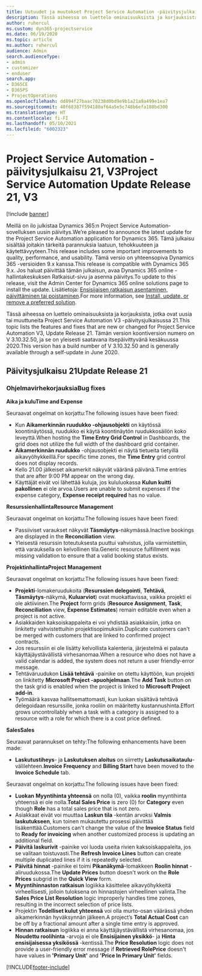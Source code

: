 ```yaml
---
title: Uutuudet ja muutokset Project Service Automation -päivitysjulkaisussa 21, V3
description: Tässä aiheessa on luettelo ominaisuuksista ja korjauksista, jotka ovat käytettävissä Project Service Automation -päivitysjulkaisussa 21, V3.
author: ruhercul
ms.custom: dyn365-projectservice
ms.date: 06/19/2020
ms.topic: article
ms.author: ruhercul
audience: Admin
search.audienceType:
- admin
- customizer
- enduser
search.app:
- D365CE
- D365PS
- ProjectOperations
ms.openlocfilehash: dd894f27baac70238d0bd9e9b1a21a9a499e1ea7
ms.sourcegitcommit: 40f68387f594180af64a5e5c748b6efa188bd300
ms.translationtype: HT
ms.contentlocale: fi-FI
ms.lasthandoff: 05/10/2021
ms.locfileid: "6002323"
---
```

# <a name="project-service-automation-update-release-21-v3"></a><span data-ttu-id="8ca26-103">Project Service Automation -päivitysjulkaisu 21, V3</span><span class="sxs-lookup"><span data-stu-id="8ca26-103">Project Service Automation Update Release 21, V3</span></span>

[!include [banner](../includes/psa-now-project-operations.md)]

<span data-ttu-id="8ca26-104">Meillä on ilo julkistaa Dynamics 365:n Project Service Automation-sovelluksen uusin päivitys.</span><span class="sxs-lookup"><span data-stu-id="8ca26-104">We’re pleased to announce the latest update for the Project Service Automation application for Dynamics 365.</span></span> <span data-ttu-id="8ca26-105">Tämä julkaisu sisältää joitakin tärkeitä parannuksia laatuun, tehokkuuteen ja käytettävyyteen.</span><span class="sxs-lookup"><span data-stu-id="8ca26-105">This release includes some important improvements to quality, performance, and usability.</span></span> <span data-ttu-id="8ca26-106">Tämä versio on yhteensopiva Dynamics 365 -versioiden 9.x kanssa.</span><span class="sxs-lookup"><span data-stu-id="8ca26-106">This release is compatible with Dynamics 365 9.x.</span></span> <span data-ttu-id="8ca26-107">Jos haluat päivittää tämän julkaisun, avaa Dynamics 365 online -hallintakeskuksen Ratkaisut-sivu ja asenna päivitys.</span><span class="sxs-lookup"><span data-stu-id="8ca26-107">To update to this release, visit the Admin Center for Dynamics 365 online solutions page to install the update.</span></span> <span data-ttu-id="8ca26-108">Lisätietoja: [Ensisijaisen ratkaisun asentaminen, päivittäminen tai poistaminen](/power-platform/admin/install-remove-preferred-solution).</span><span class="sxs-lookup"><span data-stu-id="8ca26-108">For more information, see [Install, update, or remove a preferred solution](/power-platform/admin/install-remove-preferred-solution).</span></span>

<span data-ttu-id="8ca26-109">Tässä aiheessa on luettelo ominaisuuksista ja korjauksista, jotka ovat uusia tai muuttuneita Project Service Automation V3 -päivitysjulkaisussa 21.</span><span class="sxs-lookup"><span data-stu-id="8ca26-109">This topic lists the features and fixes that are new or changed for Project Service Automation V3, Update Release 21.</span></span> <span data-ttu-id="8ca26-110">Tämän version koontiversion numero on V 3.10.32.50, ja se on yleisesti saatavana itsepäivittyvänä kesäkuussa 2020.</span><span class="sxs-lookup"><span data-stu-id="8ca26-110">This version has a build number of V 3.10.32.50 and is generally available through a self-update in June 2020.</span></span>

## <a name="update-release-21"></a><span data-ttu-id="8ca26-111">Päivitysjulkaisu 21</span><span class="sxs-lookup"><span data-stu-id="8ca26-111">Update Release 21</span></span>

### <a name="bug-fixes"></a><span data-ttu-id="8ca26-112">Ohjelmavirhekorjauksia</span><span class="sxs-lookup"><span data-stu-id="8ca26-112">Bug fixes</span></span>

<span data-ttu-id="8ca26-113">**Aika ja kulu**</span><span class="sxs-lookup"><span data-stu-id="8ca26-113">**Time and Expense**</span></span>

<span data-ttu-id="8ca26-114">Seuraavat ongelmat on korjattu:</span><span class="sxs-lookup"><span data-stu-id="8ca26-114">The following issues have been fixed:</span></span>

- <span data-ttu-id="8ca26-115">Kun **Aikamerkinnän ruudukko -ohjausobjekti** on käytössä koontinäytössä, ruudukko ei käytä koontinäytön ruudukkosäilön koko leveyttä.</span><span class="sxs-lookup"><span data-stu-id="8ca26-115">When hosting the **Time Entry Grid Control** in Dashboards, the grid does not utilize the full width of the dashboard grid container.</span></span>
- <span data-ttu-id="8ca26-116">**Aikamerkinnän ruudukko** -ohjausobjekti ei näytä tietueita tietyillä aikavyöhykkeillä.</span><span class="sxs-lookup"><span data-stu-id="8ca26-116">For specific time zones, the **Time Entry** grid control does not display records.</span></span>
- <span data-ttu-id="8ca26-117">Kello 21.00 jälkeiset aikamerkit näkyvät vääränä päivänä.</span><span class="sxs-lookup"><span data-stu-id="8ca26-117">Time entries that are after 9:00 PM appear on the wrong day.</span></span>
- <span data-ttu-id="8ca26-118">Käyttäjät eivät voi lähettää kuluja, jos kululuokassa **Kulun kuitti pakollinen** ei ole arvoa.</span><span class="sxs-lookup"><span data-stu-id="8ca26-118">Users are unable to submit expenses if the expense category, **Expense receipt required** has no value.</span></span>

<span data-ttu-id="8ca26-119">**Resurssienhallinta**</span><span class="sxs-lookup"><span data-stu-id="8ca26-119">**Resource Management**</span></span>

<span data-ttu-id="8ca26-120">Seuraavat ongelmat on korjattu:</span><span class="sxs-lookup"><span data-stu-id="8ca26-120">The following issues have been fixed:</span></span>

- <span data-ttu-id="8ca26-121">Passiiviset varaukset näkyvät **Täsmäytys**-näkymässä.</span><span class="sxs-lookup"><span data-stu-id="8ca26-121">Inactive bookings are displayed in the **Reconciliation** view.</span></span>
- <span data-ttu-id="8ca26-122">Yleisestä resurssin toteutuksesta puuttui vahvistus, jolla varmistettiin, että varauksella on kelvollinen tila.</span><span class="sxs-lookup"><span data-stu-id="8ca26-122">Generic resource fulfillment was missing validation to ensure that a valid booking status exists.</span></span>

<span data-ttu-id="8ca26-123">**Projektinhallinta**</span><span class="sxs-lookup"><span data-stu-id="8ca26-123">**Project Management**</span></span>

<span data-ttu-id="8ca26-124">Seuraavat ongelmat on korjattu:</span><span class="sxs-lookup"><span data-stu-id="8ca26-124">The following issues have been fixed:</span></span>

- <span data-ttu-id="8ca26-125">**Projekti**-lomakeruudukoita (**Resurssien delegointi**, **Tehtävä**, **Täsmäytys**-näkymä, **Kuluarviot**) ovat muokattavissa, vaikka projekti ei ole aktiivinen.</span><span class="sxs-lookup"><span data-stu-id="8ca26-125">The **Project** form grids (**Resource Assignment**, **Task**, **Reconciliation** view, **Expense Estimates**) remain editable even when a project is not active.</span></span>
- <span data-ttu-id="8ca26-126">Asiakkaiden kaksoiskappaleita ei voi yhdistää asiakkaisiin, jotka on linkitetty vahvistettuihin projektisopimuksiin.</span><span class="sxs-lookup"><span data-stu-id="8ca26-126">Duplicate customers can't be merged with customers that are linked to confirmed project contracts.</span></span>
- <span data-ttu-id="8ca26-127">Jos resurssiin ei ole lisätty kelvollista kalenteria, järjestelmä ei palauta käyttäjäystävällistä virhesanomaa.</span><span class="sxs-lookup"><span data-stu-id="8ca26-127">When a resource who does not have a valid calendar is added, the system does not return a user friendly-error message.</span></span>
- <span data-ttu-id="8ca26-128">Tehtäväruudukon **Lisää tehtävä** -painike on otettu käyttöön, kun projekti on linkitetty **Microsoft Project -apuohjelmaan**.</span><span class="sxs-lookup"><span data-stu-id="8ca26-128">The **Add Task** button on the task grid is enabled when the project is linked to **Microsoft Project add-in**.</span></span>
- <span data-ttu-id="8ca26-129">Työmäärä kasvaa hallitsemattomasti, kun luokan sisältävä tehtävä delegoidaan resurssille, jonka rooliin on määritetty kustannushinta.</span><span class="sxs-lookup"><span data-stu-id="8ca26-129">Effort grows uncontrollably when a task with a category is assigned to a resource with a role for which there is a cost price defined.</span></span>

<span data-ttu-id="8ca26-130">**Sales**</span><span class="sxs-lookup"><span data-stu-id="8ca26-130">**Sales**</span></span>

<span data-ttu-id="8ca26-131">Seuraavat parannukset on tehty:</span><span class="sxs-lookup"><span data-stu-id="8ca26-131">The following enhancements have been made:</span></span>

- <span data-ttu-id="8ca26-132">**Laskutustiheys**- ja **Laskutuksen aloitus** on siirretty **Laskutusaikataulu**-välilehteen.</span><span class="sxs-lookup"><span data-stu-id="8ca26-132">**Invoice Frequency** and **Billing Start** have been moved to the **Invoice Schedule** tab.</span></span>

<span data-ttu-id="8ca26-133">Seuraavat ongelmat on korjattu:</span><span class="sxs-lookup"><span data-stu-id="8ca26-133">The following issues have been fixed:</span></span>

- <span data-ttu-id="8ca26-134">**Luokan** **Myyntihinta yhteensä** on nolla (0), vaikka **roolin** myyntihinta yhteensä ei ole nolla.</span><span class="sxs-lookup"><span data-stu-id="8ca26-134">**Total Sales Price** is zero (0) for **Category** even though **Role** has a total sales price that is not zero.</span></span>
- <span data-ttu-id="8ca26-135">Asiakkaat eivät voi muuttaa **Laskun tila** -kentän arvoksi **Valmis laskutukseen**, kun toinen mukautettu prosessi päivittää lisäkenttää.</span><span class="sxs-lookup"><span data-stu-id="8ca26-135">Customers can't change the value of the **Invoice Status** field to **Ready for invoicing** when another customized process is updating an additional field.</span></span>
- <span data-ttu-id="8ca26-136">**Päivitä laskurivit** -painike voi luoda useita rivien kaksoiskappaleita, jos se valitaan toistuvasti.</span><span class="sxs-lookup"><span data-stu-id="8ca26-136">The **Refresh Invoice Lines** button can create multiple duplicated lines if it is repeatedly selected.</span></span>
- <span data-ttu-id="8ca26-137">**Päivitä hinnat** -painike ei toimi **Pikanäkymä**-lomakkeen **Roolin hinnat** -aliruudukossa.</span><span class="sxs-lookup"><span data-stu-id="8ca26-137">The **Update Prices** button doesn't work on the **Role Prices** subgrid in the **Quick View** form.</span></span>
- <span data-ttu-id="8ca26-138">**Myyntihinnaston ratkaisun** logiikka käsittelee aikavyöhykkeitä virheellisesti, jolloin tuloksena on hinnastojen virheellinen valinta.</span><span class="sxs-lookup"><span data-stu-id="8ca26-138">The **Sales Price List Resolution** logic improperly handles time zones, resulting in the incorrect selection of price lists.</span></span>
- <span data-ttu-id="8ca26-139">Projektin **Todelliset kulut yhteensä** voi olla murto-osan väärässä yhden aikamerkinnän hyväksynnän jälkeen.</span><span class="sxs-lookup"><span data-stu-id="8ca26-139">A project’s **Total Actual Cost** can be off by a fractional amount after a single time entry is approved.</span></span>
- <span data-ttu-id="8ca26-140">**Hinnan ratkaisun** logiikka ei anna käyttäjäystävällistä virhesanomaa, jos **Noudettu roolihinta** -arvoja ei ole **Ensisijainen yksikkö**- ja **Hinta ensisijaisessa yksikössä** -kentissä.</span><span class="sxs-lookup"><span data-stu-id="8ca26-140">The **Price Resolution** logic does not provide a user-friendly error message if **Retrieved RolePrice** doesn't have values in **'Primary Unit'** and **'Price In Primary Unit'** fields.</span></span>


[!INCLUDE[footer-include](../includes/footer-banner.md)]